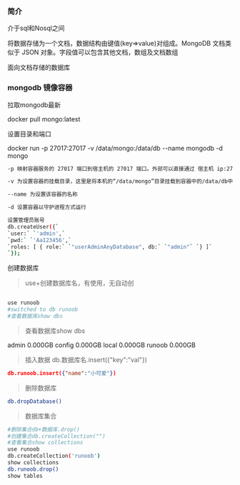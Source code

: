 ### 简介

介于sql和Nosql之间

将数据存储为一个文档，数据结构由键值(key=>value)对组成。MongoDB 文档类似于 JSON 对象。字段值可以包含其他文档，数组及文档数组

面向文档存储的数据库

### mongodb 镜像容器

拉取mongodb最新

docker pull mongo:latest

设置目录和端口

docker run -p 27017:27017 -v /data/mongo:/data/db --name mongodb -d mongo

```bash
-p 映射容器服务的 27017 端口到宿主机的 27017 端口。外部可以直接通过 宿主机 ip:27017 访问到 mongo 的服务

-v 为设置容器的挂载目录，这里是将本机的“/data/mongo”目录挂载到容器中的/data/db中，作为 mongodb 的存储目录

--name 为设置该容器的名称

-d 设置容器以守护进程方式运行
```

```bash
设置管理员账号
db.createUser({`
`user:` `'admin',`
`pwd:` `'Aa123456',`
`roles: [ { role:` `"userAdminAnyDatabase", db:` `"admin"` `} ]`
`});　
```

创建数据库

> use+创建数据库名，有使用，无自动创

```bash

use runoob
#switched to db runoob
#查看数据库show dbs
```

> 查看数据库show dbs

admin   0.000GB
config  0.000GB
local   0.000GB
runoob  0.000GB

> 插入数据 db.数据库名.insert({"key":"val"}) 

```json
db.runoob.insert({"name":"小可爱"})
```

> 删除数据库

```bash
db.dropDatabase()
```

> 数据库集合

```bash
#删除集合db+数据库.drop()
#创建集合db.createCollection("")
#查看集合show collections
use runoob
db.createCollection('runoob')
show collections
db.runoob.drop()
show tables
```

